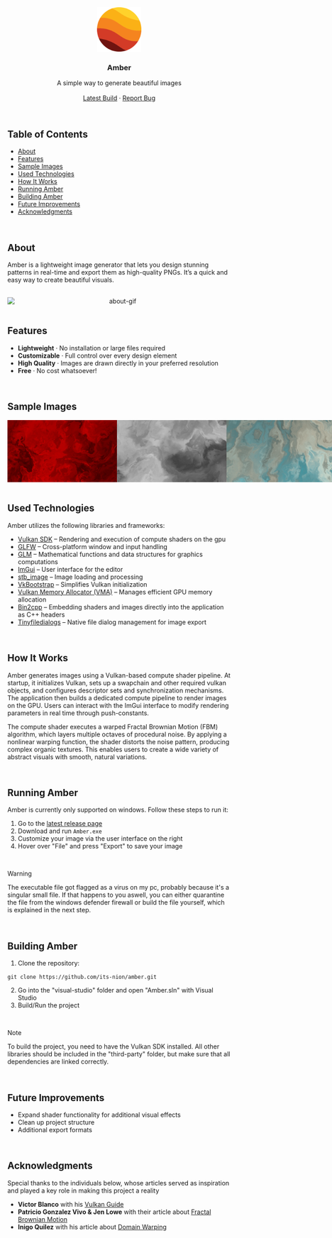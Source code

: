 <!-- HEADER -->
<div align="center">
  <a href="https://github.com/its-nion/Amber">
    <img src="icon/Amber.png" alt="Logo" width="100" height="100">
  </a>

  <h3 align="center">Amber</h3>
  
  <p align="center">
    A simple way to generate beautiful images
    <br />
    <br />
    <a href="https://github.com/its-nion/amber/releases/latest">Latest Build</a>
    ·
    <a href="https://github.com/its-nion/Amber/issues/new?assignees=&labels=bug&projects=&template=bug_report.md&title=">Report Bug</a>
  </p>
</div>

<br />

<!-- TOC -->
## Table of Contents
- [About](#about)
- [Features](#features)
- [Sample Images](#sample-images)
- [Used Technologies](#used-technologies)
- [How It Works](#how-it-works)
- [Running Amber](#running-amber)
- [Building Amber](#building-amber)
- [Future Improvements](#future-improvements)
- [Acknowledgments](#acknowledgments)

<br />

<!-- ABOUT -->
## About
Amber is a lightweight image generator that lets you design stunning patterns in real-time and export them as high-quality PNGs. It’s a quick and easy way to create beautiful visuals.

<br />

<div style="display: flex", align="center">
  <img src="images/about-1.gif" alt="about-gif" style="width: 100%">
</div>

<br />

<!-- FEATURES -->
## Features
- **Lightweight** · No installation or large files required
- **Customizable** · Full control over every design element
- **High Quality** · Images are drawn directly in your preferred resolution
- **Free** · No cost whatsoever!

<br />

<!-- SAMPLE IMAGES -->
## Sample Images
<div style="display: flex", align="center">
  <img src="images/red-1.png" alt="red image" style="width: 49%">
  <img src="images/white-1.png" alt="white image" style="width: 49%">
  <img src="images/desert-1.png" alt="desert image" style="width: 99%">
  <img src="images/blue-1.png" alt="water image" style="width: 49%">
  <img src="images/blue-2.png" alt="cloud image" style="width: 49%">
</div>

<br />

<!-- Used Technologies -->
## Used Technologies
Amber utilizes the following libraries and frameworks:
- [Vulkan SDK](https://www.lunarg.com/vulkan-sdk/) – Rendering and execution of compute shaders on the gpu
- [GLFW](https://www.glfw.org/) – Cross-platform window and input handling
- [GLM](https://github.com/g-truc/glm) – Mathematical functions and data structures for graphics computations
- [ImGui](https://github.com/ocornut/imgui) – User interface for the editor
- [stb_image](https://github.com/nothings/stb) – Image loading and processing
- [VkBootstrap](https://github.com/charles-lunarg/vk-bootstrap) – Simplifies Vulkan initialization
- [Vulkan Memory Allocator (VMA)](https://github.com/GPUOpen-LibrariesAndSDKs/VulkanMemoryAllocator) – Manages efficient GPU memory allocation
- [Bin2cpp](https://github.com/end2endzone/bin2cpp) – Embedding shaders and images directly into the application as C++ headers
- [Tinyfiledialogs](https://github.com/native-toolkit/libtinyfiledialogs) – Native file dialog management for image export

<br />

<!-- How It Works -->
## How It Works
Amber generates images using a Vulkan-based compute shader pipeline. At startup, it initializes Vulkan, sets up a swapchain and other required vulkan objects, and configures descriptor sets and synchronization mechanisms. The application then builds a dedicated compute pipeline to render images on the GPU. Users can interact with the ImGui interface to modify rendering parameters in real time through push-constants.

The compute shader executes a warped Fractal Brownian Motion (FBM) algorithm, which layers multiple octaves of procedural noise. By applying a nonlinear warping function, the shader distorts the noise pattern, producing complex organic textures. This enables users to create a wide variety of abstract visuals with smooth, natural variations.

<br />

<!-- Running Amber -->
## Running Amber
Amber is currently only supported on windows. Follow these steps to run it:

1. Go to the [latest release page](https://github.com/its-nion/amber/releases/latest)
2. Download and run ``Amber.exe``
3. Customize your image via the user interface on the right
4. Hover over "File" and press "Export" to save your image

<br />

> [!Warning]  
> The executable file got flagged as a virus on my pc, probably because it's a singular small file. If that happens to you aswell, you can either quarantine the file from the windows defender firewall or build the file yourself, which is explained in the next step.

<br />

## Building Amber
1. Clone the repository:
```
git clone https://github.com/its-nion/amber.git
```
2. Go into the "visual-studio" folder and open "Amber.sln" with Visual Studio
3. Build/Run the project

<br />

> [!Note]  
> To build the project, you need to have the Vulkan SDK installed. All other libraries should be included in the "third-party" folder, but make sure that all dependencies are linked correctly.

<br />

<!-- Future Improvements -->
## Future Improvements
- Expand shader functionality for additional visual effects
- Clean up project structure
- Additional export formats

<br />

<!-- Acknowledgments -->
## Acknowledgments
Special thanks to the individuals below, whose articles served as inspiration and played a key role in making this project a reality
- **Victor Blanco** with his [Vulkan Guide](https://vkguide.dev/)
- **Patricio Gonzalez Vivo & Jen Lowe** with their article about [Fractal Brownian Motion](https://thebookofshaders.com/13/)
- **Inigo Quilez** with his article about [Domain Warping](https://iquilezles.org/articles/warp/)

